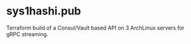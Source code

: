 # sys1hashi.pub
Terraform build of a Consul/Vault based API on 3 ArchLinux servers for gRPC streaming.
